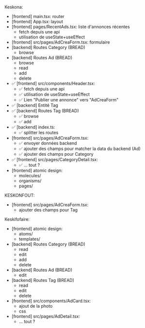 Keskona:
 - [frontend] main.tsx: router
 - [frontend] App.tsx: layout
 - [frontend] pages/RecentAds.tsx: liste d'annonces récentes
    - fetch depuis une api
    - utilisation de useState+useEffect
 - [frontend] src/pages/AdCreaForm.tsx: formulaire
 - [backend] Routes Category (BREAD)
    - browse
 - [backend] Routes Ad (BREAD)
    - browse
    - read
    - add
    - delete
 - ✅ [frontend] src/components/Header.tsx: 
    - ✅ fetch depuis une api
    - ✅ utilisation de useState+useEffect
    - ✅ Lien "Publier une annonce" vers "AdCreaForm"
 - ✅ [backend] Entité Tag
 - ✅ [backend] Routes Tag (BREAD)
   - ✅ browse
   - ✅ add
 - ✅ [backend] index.ts:
   - ✅ splitter les routes
 - [frontend] src/pages/AdCreaForm.tsx:
    - ✅ envoyer données backend
    - ✅ ajouter des champs pour matcher la data du backend (Ad)
    - ✅ ajouter des champs pour Category
  - ✅ [frontend] src/pages/CategoryDetail.tsx: 
    - ✅ ... tout ?
 - [frontend] atomic design:
   - molecules/
   - organisms/
   - pages/

KESKONFOUT:
 - [frontend] src/pages/AdCreaForm.tsx:
    - ajouter des champs pour Tag
 
Keskifofaire:
 - [frontend] atomic design:
   - atoms/
   - templates/
 - [backend] Routes Category (BREAD)
   - read
   - edit
   - add
   - delete
 - [backend] Routes Ad (BREAD)
    - edit
 - [backend] Routes Tag (BREAD)
   - read
   - edit
   - delete
 - [frontend] src/components/AdCard.tsx: 
    - ajout de la photo
    - css
  - [frontend] src/pages/AdDetail.tsx: 
    - ... tout ?
    

